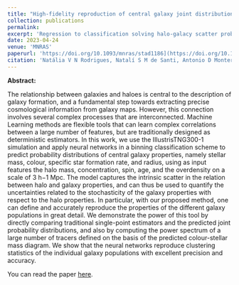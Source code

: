 ```yaml
---
title: "High-fidelity reproduction of central galaxy joint distributions with Neural Networks"
collection: publications
permalink: 
excerpt: 'Regression to classification solving halo-galacy scatter problem'
date: 2023-04-24
venue: 'MNRAS'
paperurl: 'https://doi.org/10.1093/mnras/stad1186](https://doi.org/10.1093/mnras/stad1186'
citation: 'Natália V N Rodrigues, Natalí S M de Santi, Antonio D Montero-Dorta, L Raul Abramo, High-fidelity reproduction of central galaxy joint distributions with neural networks, Monthly Notices of the Royal Astronomical Society, Volume 522, Issue 3, July 2023, Pages 3236–3247, https://doi.org/10.1093/mnras/stad1186'
---
```


**Abstract:**

The relationship between galaxies and haloes is central to the description of galaxy formation, and a fundamental step towards extracting precise cosmological information from galaxy maps. However, this connection involves several complex processes that are interconnected. Machine Learning methods are flexible tools that can learn complex correlations between a large number of features, but are traditionally designed as deterministic estimators. In this work, we use the IllustrisTNG300-1 simulation and apply neural networks in a binning classification scheme to predict probability distributions of central galaxy properties, namely stellar mass, colour, specific star formation rate, and radius, using as input features the halo mass, concentration, spin, age, and the overdensity on a scale of 3 h−1 Mpc. The model captures the intrinsic scatter in the relation between halo and galaxy properties, and can thus be used to quantify the uncertainties related to the stochasticity of the galaxy properties with respect to the halo properties. In particular, with our proposed method, one can define and accurately reproduce the properties of the different galaxy populations in great detail. We demonstrate the power of this tool by directly comparing traditional single-point estimators and the predicted joint probability distributions, and also by computing the power spectrum of a large number of tracers defined on the basis of the predicted colour-stellar mass diagram. We show that the neural networks reproduce clustering statistics of the individual galaxy populations with excellent precision and accuracy.

You can read the paper [here](https://arxiv.org/abs/2301.06398).
